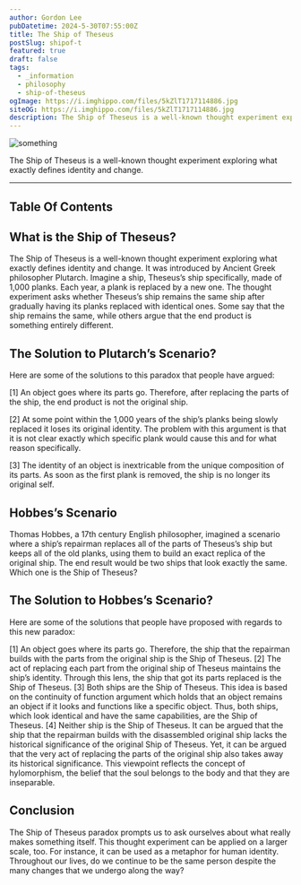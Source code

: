 ```yaml
---
author: Gordon Lee
pubDatetime: 2024-5-30T07:55:00Z
title: The Ship of Theseus
postSlug: shipof-t
featured: true
draft: false
tags:
  - _information
  - philosophy
  - ship-of-theseus
ogImage: https://i.imghippo.com/files/5kZlT1717114886.jpg
siteOG: https://i.imghippo.com/files/5kZlT1717114886.jpg
description: The Ship of Theseus is a well-known thought experiment exploring what exactly defines identity and change.
---
```


<img src="https://i.imghippo.com/files/5kZlT1717114886.jpg" alt="something">

The Ship of Theseus is a well-known thought experiment exploring what exactly defines identity and change.

---

## Table Of Contents

## What is the Ship of Theseus?

The Ship of Theseus is a well-known thought experiment exploring what exactly defines identity and change. It was introduced by Ancient Greek philosopher Plutarch. Imagine a ship, Theseus’s ship specifically, made of 1,000 planks. Each year, a plank is replaced by a new one. The thought experiment asks whether Theseus’s ship remains the same ship after gradually having its planks replaced with identical ones. Some say that the ship remains the same, while others argue that the end product is something entirely different.

## The Solution to Plutarch’s Scenario?

Here are some of the solutions to this paradox that people have argued:

[1] An object goes where its parts go. Therefore, after replacing the parts of the ship, the end product is not the original ship.

[2] At some point within the 1,000 years of the ship’s planks being slowly replaced it loses its original identity. The problem with this argument is that it is not clear exactly which specific plank would cause this and for what reason specifically.

[3] The identity of an object is inextricable from the unique composition of its parts. As soon as the first plank is removed, the ship is no longer its original self.

## Hobbes’s Scenario

Thomas Hobbes, a 17th century English philosopher, imagined a scenario where a ship’s repairman replaces all of the parts of Theseus’s ship but keeps all of the old planks, using them to build an exact replica of the original ship. The end result would be two ships that look exactly the same. Which one is the Ship of Theseus?

## The Solution to Hobbes’s Scenario?

Here are some of the solutions that people have proposed with regards to this new paradox:

[1] An object goes where its parts go. Therefore, the ship that the repairman builds with the parts from the original ship is the Ship of Theseus.
[2] The act of replacing each part from the original ship of Theseus maintains the ship’s identity. Through this lens, the ship that got its parts replaced is the Ship of Theseus.
[3] Both ships are the Ship of Theseus. This idea is based on the continuity of function argument which holds that an object remains an object if it looks and functions like a specific object. Thus, both ships, which look identical and have the same capabilities, are the Ship of Theseus.
[4] Neither ship is the Ship of Theseus. It can be argued that the ship that the repairman builds with the disassembled original ship lacks the historical significance of the original Ship of Theseus. Yet, it can be argued that the very act of replacing the parts of the original ship also takes away its historical significance. This viewpoint reflects the concept of hylomorphism, the belief that the soul belongs to the body and that they are inseparable.

## Conclusion

The Ship of Theseus paradox prompts us to ask ourselves about what really makes something itself. This thought experiment can be applied on a larger scale, too. For instance, it can be used as a metaphor for human identity. Throughout our lives, do we continue to be the same person despite the many changes that we undergo along the way?
